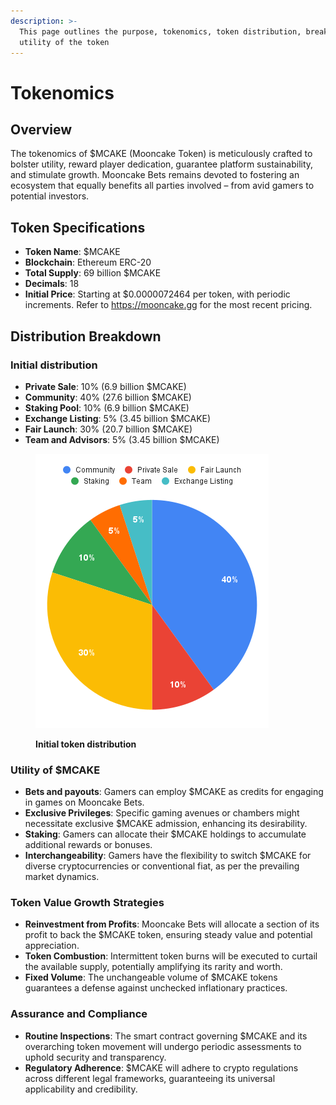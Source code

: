 ```yaml
---
description: >-
  This page outlines the purpose, tokenomics, token distribution, breakdown, and
  utility of the token
---
```


# Tokenomics

## **Overview**

The tokenomics of $MCAKE (Mooncake Token) is meticulously crafted to bolster utility, reward player dedication, guarantee platform sustainability, and stimulate growth. Mooncake Bets remains devoted to fostering an ecosystem that equally benefits all parties involved – from avid gamers to potential investors.

## **Token Specifications**

* **Token Name**: $MCAKE
* **Blockchain**: Ethereum ERC-20
* **Total Supply**: 69 billion $MCAKE
* **Decimals**: 18
* **Initial Price**: Starting at $0.0000072464 per token, with periodic increments. Refer to [https://mooncake](https://mooncakebets.com/)[.gg](https://mooncake.gg/) for the most recent pricing.

## **Distribution Breakdown**

### **Initial distribution**

* **Private Sale**: 10% (6.9 billion $MCAKE)
* **Community**: 40% (27.6 billion $MCAKE)
* **Staking Pool**: 10% (6.9 billion $MCAKE)
* **Exchange Listing**: 5% (3.45 billion $MCAKE)
* **Fair Launch**: 30% (20.7 billion $MCAKE)
* **Team and Advisors**: 5% (3.45 billion $MCAKE)



<figure><img src=".gitbook/assets/Tokenomics mooncake.png" alt=""><figcaption><p><strong>Initial token distribution</strong></p></figcaption></figure>

### **Utility of $MCAKE**

* **Bets and payouts**: Gamers can employ $MCAKE as credits for engaging in games on Mooncake Bets.
* **Exclusive Privileges**: Specific gaming avenues or chambers might necessitate exclusive $MCAKE admission, enhancing its desirability.
* **Staking**: Gamers can allocate their $MCAKE holdings to accumulate additional rewards or bonuses.
* **Interchangeability**: Gamers have the flexibility to switch $MCAKE for diverse cryptocurrencies or conventional fiat, as per the prevailing market dynamics.

### **Token Value Growth Strategies**

* **Reinvestment from Profits**: Mooncake Bets will allocate a section of its profit to back the $MCAKE token, ensuring steady value and potential appreciation.
* **Token Combustion**: Intermittent token burns will be executed to curtail the available supply, potentially amplifying its rarity and worth.
* **Fixed Volume**: The unchangeable volume of $MCAKE tokens guarantees a defense against unchecked inflationary practices.

### **Assurance and Compliance**

* **Routine Inspections**: The smart contract governing $MCAKE and its overarching token movement will undergo periodic assessments to uphold security and transparency.
* **Regulatory Adherence**: $MCAKE will adhere to crypto regulations across different legal frameworks, guaranteeing its universal applicability and credibility.
